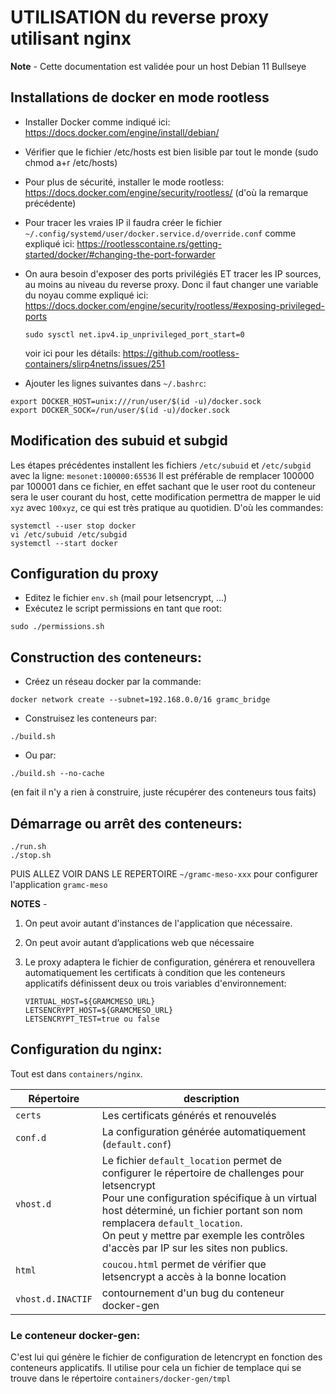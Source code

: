 
# UTILISATION du reverse proxy utilisant nginx 

**Note** - Cette documentation est validée pour un host Debian 11 Bullseye

Installations de docker en mode rootless
-----

- Installer Docker comme indiqué ici: https://docs.docker.com/engine/install/debian/

- Vérifier que le fichier /etc/hosts est bien lisible par tout le monde (sudo chmod a+r /etc/hosts)

- Pour plus de sécurité, installer le mode rootless: https://docs.docker.com/engine/security/rootless/ (d'où la remarque précédente)

- Pour tracer les vraies IP il faudra créer le fichier `~/.config/systemd/user/docker.service.d/override.conf` 
  comme expliqué ici: https://rootlesscontaine.rs/getting-started/docker/#changing-the-port-forwarder

- On aura besoin d'exposer des ports privilégiés ET tracer les IP sources, au moins au niveau du reverse proxy. Donc il faut changer une variable du noyau comme expliqué ici: https://docs.docker.com/engine/security/rootless/#exposing-privileged-ports
  
  ```
  sudo sysctl net.ipv4.ip_unprivileged_port_start=0
  ```
  
  
  voir ici pour les détails: https://github.com/rootless-containers/slirp4netns/issues/251
  
- Ajouter les lignes suivantes dans `~/.bashrc`:
```
export DOCKER_HOST=unix:///run/user/$(id -u)/docker.sock
export DOCKER_SOCK=/run/user/$(id -u)/docker.sock
```

Modification des subuid et subgid
-----

Les étapes précédentes installent les fichiers `/etc/subuid` et `/etc/subgid` avec la ligne: `mesonet:100000:65536` Il est préférable de remplacer 100000 par 100001 dans ce fichier, en effet sachant que le user root du conteneur sera le user courant du host, cette modification permettra de mapper le uid `xyz` avec `100xyz`, ce qui est très pratique au quotidien. D'où les commandes:

```
systemctl --user stop docker
vi /etc/subuid /etc/subgid
systemctl --start docker
```

Configuration du proxy
-----
- Editez le fichier `env.sh` (mail pour letsencrypt, ...)
- Exécutez le script permissions en tant que root:
```
sudo ./permissions.sh
```


Construction des conteneurs:
-----

- Créez un réseau docker par la commande:
```
docker network create --subnet=192.168.0.0/16 gramc_bridge
```
- Construisez les conteneurs par:
```
./build.sh
```
- Ou par:
```
./build.sh --no-cache
```
(en fait il n'y a rien à construire, juste récupérer des conteneurs tous faits)

Démarrage ou arrêt des conteneurs:
-----

```
./run.sh
./stop.sh
```

PUIS ALLEZ VOIR DANS LE REPERTOIRE `~/gramc-meso-xxx` pour configurer l'application `gramc-meso`

**NOTES** - 

1. On peut avoir autant d'instances de l'application que nécessaire. 

2. On peut avoir autant d’applications web que nécessaire

3. Le proxy adaptera le fichier de configuration, générera et renouvellera automatiquement les certificats à condition que les conteneurs applicatifs définissent deux ou trois variables d'environnement:

   ```
   VIRTUAL_HOST=${GRAMCMESO_URL}
   LETSENCRYPT_HOST=${GRAMCMESO_URL}
   LETSENCRYPT_TEST=true ou false
   ```

## Configuration du nginx:

Tout est dans `containers/nginx`.

| Répertoire        | description                                                  |
| ----------------- | ------------------------------------------------------------ |
| `certs`           | Les certificats générés et renouvelés                        |
| `conf.d`          | La configuration générée automatiquement (`default.conf`)    |
| `vhost.d`         | Le fichier `default_location` permet de configurer le répertoire de challenges pour letsencrypt<br />Pour une configuration spécifique à un virtual host déterminé, un fichier portant son nom remplacera `default_location`.<br />On peut y mettre par exemple les contrôles d'accès par IP sur les sites non publics. |
| `html`            | `coucou.html` permet de vérifier que letsencrypt a accès à la bonne location |
| `vhost.d.INACTIF` | contournement d'un bug du conteneur docker-gen               |

### Le conteneur docker-gen:

C'est lui qui génère le fichier de configuration de letencrypt en fonction des conteneurs applicatifs. Il utilise pour cela un fichier de templace qui se trouve dans le répertoire `containers/docker-gen/tmpl`
